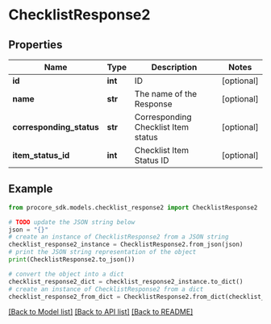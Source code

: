 # ChecklistResponse2


## Properties

Name | Type | Description | Notes
------------ | ------------- | ------------- | -------------
**id** | **int** | ID | [optional] 
**name** | **str** | The name of the Response | [optional] 
**corresponding_status** | **str** | Corresponding Checklist Item status | [optional] 
**item_status_id** | **int** | Checklist Item Status ID | [optional] 

## Example

```python
from procore_sdk.models.checklist_response2 import ChecklistResponse2

# TODO update the JSON string below
json = "{}"
# create an instance of ChecklistResponse2 from a JSON string
checklist_response2_instance = ChecklistResponse2.from_json(json)
# print the JSON string representation of the object
print(ChecklistResponse2.to_json())

# convert the object into a dict
checklist_response2_dict = checklist_response2_instance.to_dict()
# create an instance of ChecklistResponse2 from a dict
checklist_response2_from_dict = ChecklistResponse2.from_dict(checklist_response2_dict)
```
[[Back to Model list]](../README.md#documentation-for-models) [[Back to API list]](../README.md#documentation-for-api-endpoints) [[Back to README]](../README.md)


